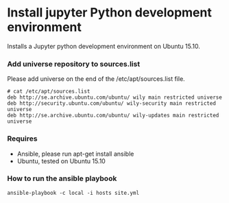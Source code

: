 # Install jupyter Python development environment
Installs a Jupyter python development environment on Ubuntu 15.10. 

### Add universe repository to sources.list
Please add universe on the end of the /etc/apt/sources.list file.

    # cat /etc/apt/sources.list
    deb http://se.archive.ubuntu.com/ubuntu/ wily main restricted universe
    deb http://security.ubuntu.com/ubuntu/ wily-security main restricted universe
    deb http://se.archive.ubuntu.com/ubuntu/ wily-updates main restricted universe

### Requires

 * Ansible, please run apt-get install ansible
 * Ubuntu, tested on Ubuntu 15.10

### How to run the ansible playbook
    ansible-playbook -c local -i hosts site.yml  

